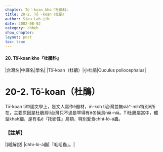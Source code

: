 ```yaml
---
chapter: Tō͘-koan kho『杜鵑科』
title: 20-2. Tō͘-koan（杜鵑）
author: Siau Lah-jih
date: 2002-08-02
category: chheh
show_chapter: 
layout: post
toc: true
---
```


#### 20. Tō͘-koan kho『杜鵑科』


|台灣名|中譯名|學名|
|Tō͘-koan（杜鵑）|小杜鵑|Cuculus poliocephalus|


# 20-2. Tō͘-koan（杜鵑）

Tō͘-koan tī中國文學上，是文人寫作ê題材，m̄-koh tī台灣並無siáⁿ-mih特別ê所在，主要原因是杜鵑鳥tī台灣只不過是罕得有ê冬候鳥niā-niā。Tī杜鵑屬當中，體型khah細，是有名ê『托卵性』鳥類，特別愛食chhì-lò-á蟲。


### 【註解】

|詞|解說|
|chhì-lò-á蟲|『毛毛蟲』。|
